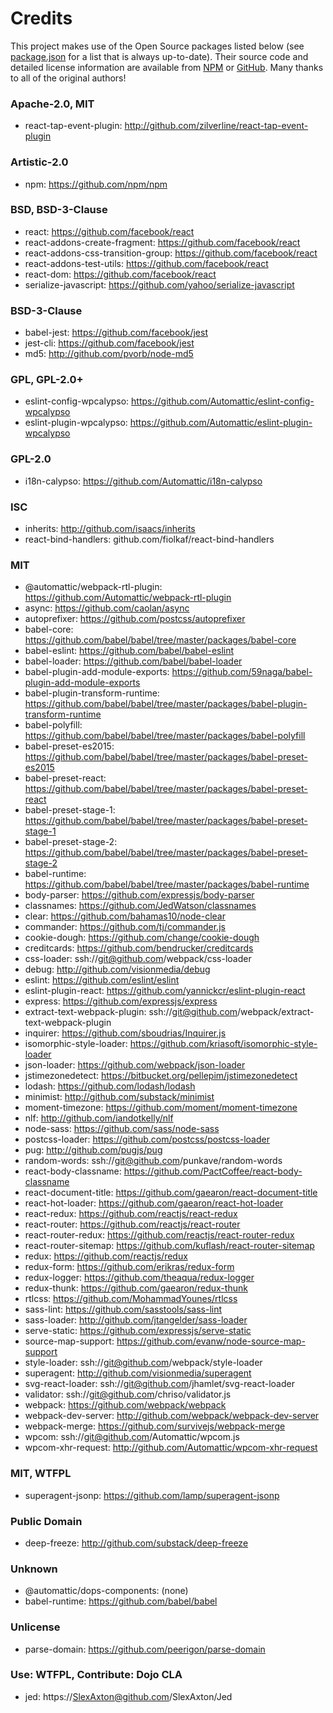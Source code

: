 <!-- This file is automatically generated using `yarn run credits`. -->
Credits
=======
This project makes use of the Open Source packages listed below (see [package.json](/package.json) for a list that is always up-to-date). Their source code and detailed license information are available from [NPM](https://npmjs.org) or [GitHub](https://github.com/). Many thanks to all of the original authors!

### Apache-2.0, MIT
* react-tap-event-plugin: http://github.com/zilverline/react-tap-event-plugin

### Artistic-2.0
* npm: https://github.com/npm/npm

### BSD, BSD-3-Clause
* react: https://github.com/facebook/react
* react-addons-create-fragment: https://github.com/facebook/react
* react-addons-css-transition-group: https://github.com/facebook/react
* react-addons-test-utils: https://github.com/facebook/react
* react-dom: https://github.com/facebook/react
* serialize-javascript: https://github.com/yahoo/serialize-javascript

### BSD-3-Clause
* babel-jest: https://github.com/facebook/jest
* jest-cli: https://github.com/facebook/jest
* md5: http://github.com/pvorb/node-md5

### GPL, GPL-2.0+
* eslint-config-wpcalypso: https://github.com/Automattic/eslint-config-wpcalypso
* eslint-plugin-wpcalypso: https://github.com/Automattic/eslint-plugin-wpcalypso

### GPL-2.0
* i18n-calypso: https://github.com/Automattic/i18n-calypso

### ISC
* inherits: http://github.com/isaacs/inherits
* react-bind-handlers: github.com/fiolkaf/react-bind-handlers

### MIT
* @automattic/webpack-rtl-plugin: https://github.com/Automattic/webpack-rtl-plugin
* async: https://github.com/caolan/async
* autoprefixer: https://github.com/postcss/autoprefixer
* babel-core: https://github.com/babel/babel/tree/master/packages/babel-core
* babel-eslint: https://github.com/babel/babel-eslint
* babel-loader: https://github.com/babel/babel-loader
* babel-plugin-add-module-exports: https://github.com/59naga/babel-plugin-add-module-exports
* babel-plugin-transform-runtime: https://github.com/babel/babel/tree/master/packages/babel-plugin-transform-runtime
* babel-polyfill: https://github.com/babel/babel/tree/master/packages/babel-polyfill
* babel-preset-es2015: https://github.com/babel/babel/tree/master/packages/babel-preset-es2015
* babel-preset-react: https://github.com/babel/babel/tree/master/packages/babel-preset-react
* babel-preset-stage-1: https://github.com/babel/babel/tree/master/packages/babel-preset-stage-1
* babel-preset-stage-2: https://github.com/babel/babel/tree/master/packages/babel-preset-stage-2
* babel-runtime: https://github.com/babel/babel/tree/master/packages/babel-runtime
* body-parser: https://github.com/expressjs/body-parser
* classnames: https://github.com/JedWatson/classnames
* clear: https://github.com/bahamas10/node-clear
* commander: https://github.com/tj/commander.js
* cookie-dough: https://github.com/change/cookie-dough
* creditcards: https://github.com/bendrucker/creditcards
* css-loader: ssh://git@github.com/webpack/css-loader
* debug: http://github.com/visionmedia/debug
* eslint: https://github.com/eslint/eslint
* eslint-plugin-react: https://github.com/yannickcr/eslint-plugin-react
* express: https://github.com/expressjs/express
* extract-text-webpack-plugin: ssh://git@github.com/webpack/extract-text-webpack-plugin
* inquirer: https://github.com/sboudrias/Inquirer.js
* isomorphic-style-loader: https://github.com/kriasoft/isomorphic-style-loader
* json-loader: https://github.com/webpack/json-loader
* jstimezonedetect: https://bitbucket.org/pellepim/jstimezonedetect
* lodash: https://github.com/lodash/lodash
* minimist: http://github.com/substack/minimist
* moment-timezone: https://github.com/moment/moment-timezone
* nlf: http://github.com/iandotkelly/nlf
* node-sass: https://github.com/sass/node-sass
* postcss-loader: https://github.com/postcss/postcss-loader
* pug: http://github.com/pugjs/pug
* random-words: ssh://git@github.com/punkave/random-words
* react-body-classname: https://github.com/PactCoffee/react-body-classname
* react-document-title: https://github.com/gaearon/react-document-title
* react-hot-loader: https://github.com/gaearon/react-hot-loader
* react-redux: https://github.com/reactjs/react-redux
* react-router: https://github.com/reactjs/react-router
* react-router-redux: https://github.com/reactjs/react-router-redux
* react-router-sitemap: https://github.com/kuflash/react-router-sitemap
* redux: https://github.com/reactjs/redux
* redux-form: https://github.com/erikras/redux-form
* redux-logger: https://github.com/theaqua/redux-logger
* redux-thunk: https://github.com/gaearon/redux-thunk
* rtlcss: https://github.com/MohammadYounes/rtlcss
* sass-lint: https://github.com/sasstools/sass-lint
* sass-loader: http://github.com/jtangelder/sass-loader
* serve-static: https://github.com/expressjs/serve-static
* source-map-support: https://github.com/evanw/node-source-map-support
* style-loader: ssh://git@github.com/webpack/style-loader
* superagent: http://github.com/visionmedia/superagent
* svg-react-loader: ssh://git@github.com/jhamlet/svg-react-loader
* validator: ssh://git@github.com/chriso/validator.js
* webpack: https://github.com/webpack/webpack
* webpack-dev-server: http://github.com/webpack/webpack-dev-server
* webpack-merge: https://github.com/survivejs/webpack-merge
* wpcom: ssh://git@github.com/Automattic/wpcom.js
* wpcom-xhr-request: http://github.com/Automattic/wpcom-xhr-request

### MIT, WTFPL
* superagent-jsonp: https://github.com/lamp/superagent-jsonp

### Public Domain
* deep-freeze: http://github.com/substack/deep-freeze

### Unknown
* @automattic/dops-components: (none)
* babel-runtime: https://github.com/babel/babel

### Unlicense
* parse-domain: https://github.com/peerigon/parse-domain

### Use: WTFPL, Contribute: Dojo CLA
* jed: https://SlexAxton@github.com/SlexAxton/Jed
